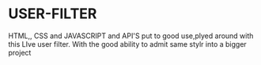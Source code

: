 # USER-FILTER
HTML,, CSS and JAVASCRIPT and API'S put to good use,plyed around with this LIve user filter. With the good ability to admit same stylr into a bigger project
